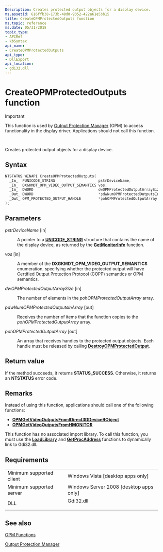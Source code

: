 ```yaml
---
Description: Creates protected output objects for a display device.
ms.assetid: 616ffb38-173b-48d0-9352-422a61e5bb15
title: CreateOPMProtectedOutputs function
ms.topic: reference
ms.date: 05/31/2018
topic_type: 
- APIRef
- kbSyntax
api_name: 
- CreateOPMProtectedOutputs
api_type: 
- DllExport
api_location: 
- gdi32.dll
---
```


# CreateOPMProtectedOutputs function

> [!IMPORTANT]
> This function is used by [Output Protection Manager](output-protection-manager.md) (OPM) to access functionality in the display driver. Applications should not call this function.

 

Creates protected output objects for a display device.

## Syntax


```C++
NTSTATUS WINAPI CreateOPMProtectedOutputs(
  _In_  PUNICODE_STRING                    pstrDeviceName,
  _In_  DXGKMDT_OPM_VIDEO_OUTPUT_SEMANTICS vos,
  _In_  DWORD                              dwOPMProtectedOutputArraySize,
  _Out_ DWORD                              *pdwNumOPMProtectedOutputsInArray,
  _Out_ OPM_PROTECTED_OUTPUT_HANDLE        *pohOPMProtectedOutputArray
);
```



## Parameters

<dl> <dt>

*pstrDeviceName* \[in\]
</dt> <dd>

A pointer to a [**UNICODE\_STRING**](/windows/win32/api/subauth/ns-subauth-unicode_string) structure that contains the name of the display device, as returned by the [**GetMonitorInfo**](/windows/win32/api/winuser/nf-winuser-getmonitorinfoa) function.

</dd> <dt>

*vos* \[in\]
</dt> <dd>

A member of the **DXGKMDT\_OPM\_VIDEO\_OUTPUT\_SEMANTICS** enumeration, specifying whether the protected output will have Certified Output Protection Protocol (COPP) semantics or OPM semantics.

</dd> <dt>

*dwOPMProtectedOutputArraySize* \[in\]
</dt> <dd>

The number of elements in the *pohOPMProtectedOutputArray* array.

</dd> <dt>

*pdwNumOPMProtectedOutputsInArray* \[out\]
</dt> <dd>

Receives the number of items that the function copies to the *pohOPMProtectedOutputArray* array.

</dd> <dt>

*pohOPMProtectedOutputArray* \[out\]
</dt> <dd>

An array that receives handles to the protected output objects. Each handle must be released by calling [**DestroyOPMProtectedOutput**](destroyopmprotectedoutput.md).

</dd> </dl>

## Return value

If the method succeeds, it returns **STATUS\_SUCCESS**. Otherwise, it returns an **NTSTATUS** error code.

## Remarks

Instead of using this function, applications should call one of the following functions:

-   [**OPMGetVideoOutputsFromIDirect3DDevice9Object**](/windows/desktop/api/opmapi/nf-opmapi-opmgetvideooutputsfromidirect3ddevice9object)
-   [**OPMGetVideoOutputsFromHMONITOR**](/windows/desktop/api/opmapi/nf-opmapi-opmgetvideooutputsfromhmonitor)

This function has no associated import library. To call this function, you must use the [**LoadLibrary**](/windows/win32/api/libloaderapi/nf-libloaderapi-loadlibrarya) and [**GetProcAddress**](/windows/win32/api/libloaderapi/nf-libloaderapi-getprocaddress) functions to dynamically link to Gdi32.dll.

## Requirements



|                                     |                                                                                      |
|-------------------------------------|--------------------------------------------------------------------------------------|
| Minimum supported client<br/> | Windows Vista \[desktop apps only\]<br/>                                       |
| Minimum supported server<br/> | Windows Server 2008 \[desktop apps only\]<br/>                                 |
| DLL<br/>                      | <dl> <dt>Gdi32.dll</dt> </dl> |



## See also

<dl> <dt>

[OPM Functions](opm-functions.md)
</dt> <dt>

[Output Protection Manager](output-protection-manager.md)
</dt> </dl>

 

 